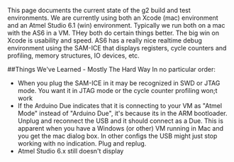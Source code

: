 This page documents the current state of the g2 build and test environments. We are currently using both an Xcode (mac) environment and an Atmel Studio 6.1 (win) environment. Typically we run both on a mac with the AS6 in a VM. THey both do certain things better. The big win on Xcode is usability and speed. AS6 has a really nice realtime debug environment using the SAM-ICE that displays registers, cycle counters and profiling, memory structures, IO devices, etc. 

##Things We've Learned - Mostly The Hard Way
In no particular order:
* When you plug the SAM-ICE in it may be recognized in SWD or JTAG mode. You want it in JTAG mode or the cycle counter profiling won;t work
* If the Arduino Due indicates that it is connecting to your VM as "Atmel Mode" instead of "Arduino Due", it's because its in the ARM bootloader. Unplug and reconnect the USB and it should connect as a Due. This is apparent when you have a Windows (or other) VM running in Mac and you get the mac dialog box. In other configs the USB might just stop working with no indication. Plug and replug.
* Atmel Studio 6.x still doesn't display 